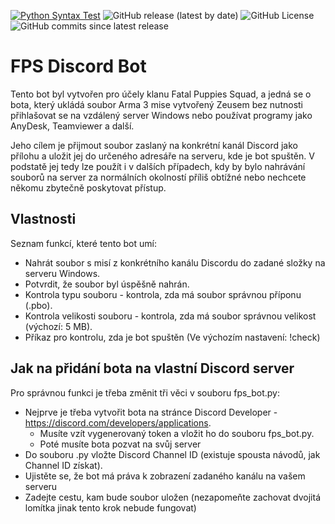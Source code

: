 [![Python Syntax Test](https://github.com/dartus95/fps-discord-bot/actions/workflows/python-app.yml/badge.svg)](https://github.com/dartus95/fps-discord-bot/actions/workflows/python-app.yml) 
![GitHub release (latest by date)](https://img.shields.io/github/v/release/dartus95/fps-discord-bot)
![GitHub License](https://img.shields.io/github/license/dartus95/fps-discord-bot)
![GitHub commits since latest release](https://img.shields.io/github/commits-since/dartus95/fps-discord-bot/latest)

<!-- ![Static Badge](https://img.shields.io/badge/Release%20Version-Version%201.1.0-brightgreen) -->

# FPS Discord Bot
Tento bot byl vytvořen pro účely klanu Fatal Puppies Squad, a jedná se o bota, který ukládá soubor Arma 3 mise vytvořený Zeusem bez nutnosti přihlašovat se na vzdálený server Windows nebo používat programy jako AnyDesk, Teamviewer a další.

Jeho cílem je přijmout soubor zaslaný na konkrétní kanál Discord jako přílohu a uložit jej do určeného adresáře na serveru, kde je bot spuštěn. V podstatě jej tedy lze použít i v dalších případech, kdy by bylo nahrávání souborů na server za normálních okolností příliš obtížné nebo nechcete někomu zbytečně poskytovat přístup.

## Vlastnosti
Seznam funkcí, které tento bot umí:
* Nahrát soubor s misí z konkrétního kanálu Discordu do zadané složky na serveru Windows.
* Potvrdit, že soubor byl úspěšně nahrán.
* Kontrola typu souboru - kontrola, zda má soubor správnou příponu (.pbo).
* Kontrola velikosti souboru - kontrola, zda má soubor správnou velikost (výchozí: 5 MB).
* Příkaz pro kontrolu, zda je bot spuštěn (Ve výchozím nastavení: !check)

## Jak na přidání bota na vlastní Discord server
Pro správnou funkci je třeba změnit tři věci v souboru fps_bot.py:
* Nejprve je třeba vytvořit bota na stránce Discord Developer - https://discord.com/developers/applications.
    - Musíte vzít vygenerovaný token a vložit ho do souboru fps_bot.py.
    - Poté musíte bota pozvat na svůj server
* Do souboru .py vložte Discord Channel ID (existuje spousta návodů, jak Channel ID získat).
* Ujistěte se, že bot má práva k zobrazení zadaného kanálu na vašem serveru
* Zadejte cestu, kam bude soubor uložen (nezapomeňte zachovat dvojitá lomítka jinak tento krok nebude fungovat)
